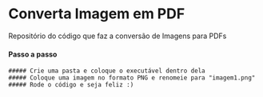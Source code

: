 # Converta Imagem em PDF
Repositório do código que faz a conversão de Imagens para PDFs

#### Passo a passo
    ##### Crie uma pasta e coloque o executável dentro dela
    ##### Coloque uma imagem no formato PNG e renomeie para "imagem1.png"
    ##### Rode o código e seja feliz :)